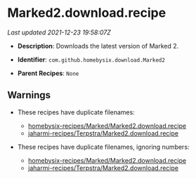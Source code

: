# Marked2.download.recipe

_Last updated 2021-12-23 19:58:07Z_

- **Description**: Downloads the latest version of Marked 2.

- **Identifier**: `com.github.homebysix.download.Marked2`

- **Parent Recipes**: `None`

## Warnings

- These recipes have duplicate filenames:
    - [homebysix-recipes/Marked/Marked2.download.recipe](/autopkg-dupe-tracker/homebysix-recipes/Marked/Marked2.download.recipe)
    - [jaharmi-recipes/Terpstra/Marked2.download.recipe](/autopkg-dupe-tracker/jaharmi-recipes/Terpstra/Marked2.download.recipe)

- These recipes have duplicate filenames, ignoring numbers:
    - [homebysix-recipes/Marked/Marked2.download.recipe](/autopkg-dupe-tracker/homebysix-recipes/Marked/Marked2.download.recipe)
    - [jaharmi-recipes/Terpstra/Marked2.download.recipe](/autopkg-dupe-tracker/jaharmi-recipes/Terpstra/Marked2.download.recipe)